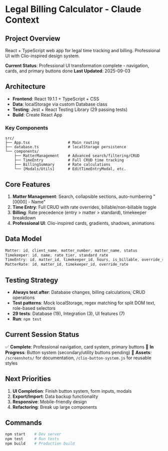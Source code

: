 # Legal Billing Calculator - Claude Context

## Project Overview
React + TypeScript web app for legal time tracking and billing. Professional UI with Clio-inspired design system.

**Current Status**: Professional UI transformation complete - navigation, cards, and primary buttons done
**Last Updated**: 2025-09-03

## Architecture
- **Frontend**: React 19.1.1 + TypeScript + CSS
- **Data**: localStorage via custom Database class
- **Testing**: Jest + React Testing Library (29 passing tests)
- **Build**: Create React App

### Key Components
```
src/
├── App.tsx                 # Main routing
├── database.ts             # localStorage persistence  
└── components/
    ├── MatterManagement    # Advanced search/filtering/CRUD
    ├── TimeEntry           # Full CRUD time tracking
    ├── BillingSummary      # Rate calculations
    └── [Modals/Utils]      # EditTimeEntryModal, etc.
```

## Core Features
1. **Matter Management**: Search, collapsible sections, auto-numbering "[0000] - Name"
2. **Time Entry**: Full CRUD with rate overrides, billable/non-billable toggle
3. **Billing**: Rate precedence (entry > matter > standard), timekeeper breakdown
4. **Professional UI**: Clio-inspired cards, gradients, shadows, animations

## Data Model
```typescript
Matter: id, client_name, matter_number, matter_name, status
Timekeeper: id, name, rate_tier, standard_rate  
TimeEntry: id, matter_id, timekeeper_id, hours, is_billable, override_rate?
MatterRate: id, matter_id, timekeeper_id, override_rate
```

## Testing Strategy
- **Always test after**: Database changes, billing calculations, CRUD operations
- **Test patterns**: Mock localStorage, regex matching for split DOM text, role-based selectors
- **29 tests**: Database (19), Integration (3), UI features (7)
- **Run**: `npm test`

## Current Session Status
✅ **Complete**: Professional navigation, card system, primary buttons
🔄 **In Progress**: Button system (secondary/utility buttons pending)
📂 **Assets**: `/screenshots/` for documentation, `/clio-button-system.js` for reusable styles

## Next Priorities
1. **UI Completion**: Finish button system, form inputs, modals
2. **Export/Import**: Data backup functionality
3. **Responsive**: Mobile-friendly design
4. **Refactoring**: Break up large components

## Commands
```bash
npm start    # Dev server
npm test     # Run tests  
npm build    # Production build
```